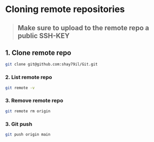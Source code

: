 # Cloning remote repositories

> ## Make sure to upload to the remote repo a public SSH-KEY

## 1. Clone remote repo

```bash
git clone git@github.com:shay79il/Git.git
```

### 2. List remote repo

```bash
git remote -v
```

### 3. Remove remote repo

```bash
git remote rm origin
```

### 3. Git push

```bash
git push origin main
```
